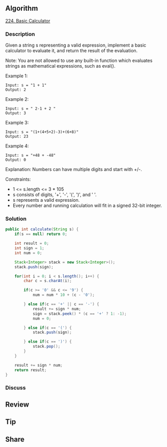 ## Algorithm

[224. Basic Calculator](https://leetcode.com/problems/basic-calculator/)

### Description

Given a string s representing a valid expression, implement a basic calculator to evaluate it, and return the result of the evaluation.

Note: You are not allowed to use any built-in function which evaluates strings as mathematical expressions, such as eval().


Example 1:

```
Input: s = "1 + 1"
Output: 2
```

Example 2:

```
Input: s = " 2-1 + 2 "
Output: 3
```

Example 3:

```
Input: s = "(1+(4+5+2)-3)+(6+8)"
Output: 23
```

Example 4:

```
Input: s = "+48 + -48"
Output: 0
```

Explanation: Numbers can have multiple digits and start with +/-.


Constraints:

- 1 <= s.length <= 3 * 105
- s consists of digits, '+', '-', '(', ')', and ' '.
- s represents a valid expression.
- Every number and running calculation will fit in a signed 32-bit integer.

### Solution

```java
public int calculate(String s) {
    if(s == null) return 0;

    int result = 0;
    int sign = 1;
    int num = 0;

    Stack<Integer> stack = new Stack<Integer>();
    stack.push(sign);

    for(int i = 0; i < s.length(); i++) {
        char c = s.charAt(i);

        if(c >= '0' && c <= '9') {
            num = num * 10 + (c - '0');

        } else if(c == '+' || c == '-') {
            result += sign * num;
            sign = stack.peek() * (c == '+' ? 1: -1);
            num = 0;

        } else if(c == '(') {
            stack.push(sign);

        } else if(c == ')') {
            stack.pop();
        }
    }

    result += sign * num;
    return result;
}
```

### Discuss

## Review


## Tip


## Share
